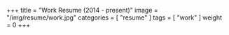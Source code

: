 +++
title = "Work Resume (2014 - present)"
image = "/img/resume/work.jpg"
categories = [ "resume" ]
tags = [ "work" ]
weight = 0
+++

